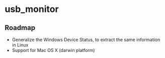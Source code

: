 # usb_monitor


## Roadmap
- Generalize the Windows Device Status, to extract the same information in Linux
- Support for Mac OS X (darwin platform)